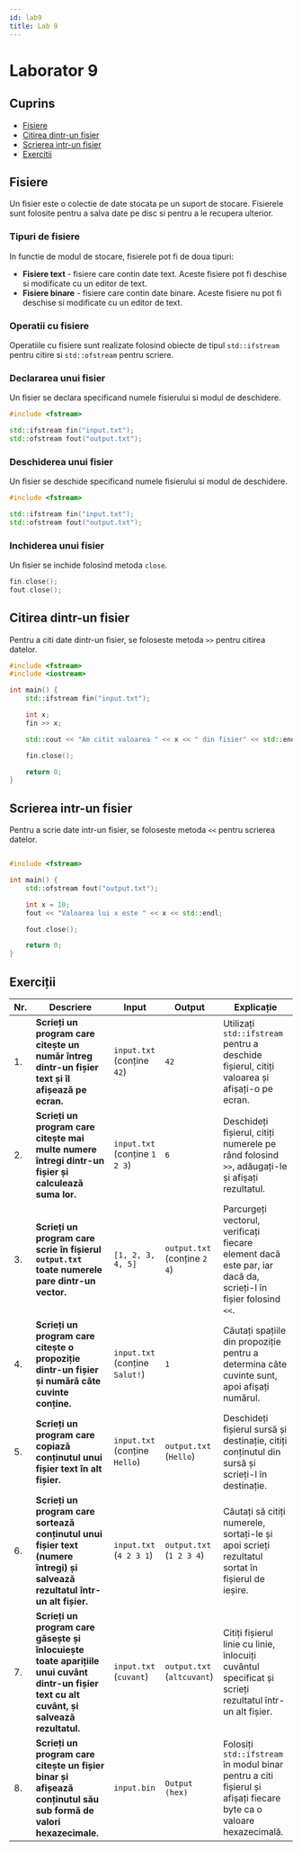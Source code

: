 ```yaml
---
id: lab9
title: Lab 9
---
```


# Laborator 9

## Cuprins

- [Fisiere](#fisiere)
- [Citirea dintr-un fisier](#citirea-dintr-un-fisier)
- [Scrierea intr-un fisier](#scrierea-intr-un-fisier)
- [Exercitii](#exercitii)

## Fisiere

Un fisier este o colectie de date stocata pe un suport de stocare. Fisierele sunt folosite pentru a salva date pe disc si pentru a le recupera ulterior.

### Tipuri de fisiere

In functie de modul de stocare, fisierele pot fi de doua tipuri:

- **Fisiere text** - fisiere care contin date text. Aceste fisiere pot fi deschise si modificate cu un editor de text.
- **Fisiere binare** - fisiere care contin date binare. Aceste fisiere nu pot fi deschise si modificate cu un editor de text.

### Operatii cu fisiere

Operatiile cu fisiere sunt realizate folosind obiecte de tipul `std::ifstream` pentru citire si `std::ofstream` pentru scriere.

### Declararea unui fisier

Un fisier se declara specificand numele fisierului si modul de deschidere.

```cpp
#include <fstream>

std::ifstream fin("input.txt");
std::ofstream fout("output.txt");
```

### Deschiderea unui fisier

Un fisier se deschide specificand numele fisierului si modul de deschidere.

```cpp
#include <fstream>

std::ifstream fin("input.txt");
std::ofstream fout("output.txt");
```

### Inchiderea unui fisier

Un fisier se inchide folosind metoda `close`.

```cpp
fin.close();
fout.close();
```

## Citirea dintr-un fisier

Pentru a citi date dintr-un fisier, se foloseste metoda `>>` pentru citirea datelor.

```cpp
#include <fstream>
#include <iostream>

int main() {
    std::ifstream fin("input.txt");

    int x;
    fin >> x;

    std::cout << "Am citit valoarea " << x << " din fisier" << std::endl;

    fin.close();

    return 0;
}
```

## Scrierea intr-un fisier

Pentru a scrie date intr-un fisier, se foloseste metoda `<<` pentru scrierea datelor.

```cpp

#include <fstream>

int main() {
    std::ofstream fout("output.txt");

    int x = 10;
    fout << "Valoarea lui x este " << x << std::endl;

    fout.close();

    return 0;
}
```

## Exerciții

| Nr. | Descriere                                                                                                                                        | Input                          | Output                       | Explicație                                                                                                                                                             |
|-----|--------------------------------------------------------------------------------------------------------------------------------------------------|--------------------------------|------------------------------|------------------------------------------------------------------------------------------------------------------------------------------------------------------------|
| 1.  | **Scrieți un program care citește un număr întreg dintr-un fișier text și îl afișează pe ecran.**                                                 | `input.txt` (conține `42`)     | `42`                         | Utilizați `std::ifstream` pentru a deschide fișierul, citiți valoarea și afișați-o pe ecran.                                                                            |
| 2.  | **Scrieți un program care citește mai multe numere întregi dintr-un fișier și calculează suma lor.**                                              | `input.txt` (conține `1 2 3`)  | `6`                          | Deschideți fișierul, citiți numerele pe rând folosind `>>`, adăugați-le și afișați rezultatul.                                                                          |
| 3.  | **Scrieți un program care scrie în fișierul `output.txt` toate numerele pare dintr-un vector.**                                                   | `[1, 2, 3, 4, 5]`              | `output.txt` (conține `2 4`) | Parcurgeți vectorul, verificați fiecare element dacă este par, iar dacă da, scrieți-l în fișier folosind `<<`.                                                         |
| 4.  | **Scrieți un program care citește o propoziție dintr-un fișier și numără câte cuvinte conține.**                                                  | `input.txt` (conține `Salut!`) | `1`                          | Căutați spațiile din propoziție pentru a determina câte cuvinte sunt, apoi afișați numărul.                                                                            |
| 5.  | **Scrieți un program care copiază conținutul unui fișier text în alt fișier.**                                                                    | `input.txt` (conține `Hello`)  | `output.txt` (`Hello`)       | Deschideți fișierul sursă și destinație, citiți conținutul din sursă și scrieți-l în destinație.                                                                       |
| 6.  | **Scrieți un program care sortează conținutul unui fișier text (numere întregi) și salvează rezultatul într-un alt fișier.**               | `input.txt` (`4 2 3 1`)        | `output.txt` (`1 2 3 4`)     | Căutați să citiți numerele, sortați-le și apoi scrieți rezultatul sortat în fișierul de ieșire.                                                                        |
| 7.  | **Scrieți un program care găsește și înlocuiește toate aparițiile unui cuvânt dintr-un fișier text cu alt cuvânt, și salvează rezultatul.** | `input.txt` (`cuvant`)         | `output.txt` (`altcuvant`)   | Citiți fișierul linie cu linie, înlocuiți cuvântul specificat și scrieți rezultatul într-un alt fișier.                                                               |
| 8.  | **Scrieți un program care citește un fișier binar și afișează conținutul său sub formă de valori hexazecimale.**                        | `input.bin`                    | `Output (hex)`               | Folosiți `std::ifstream` în modul binar pentru a citi fișierul și afișați fiecare byte ca o valoare hexazecimală.                                                      |
